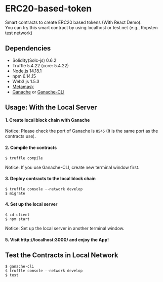 # ERC20-based-token
Smart contracts to create ERC20 based tokens (With React Demo). <br>
You can try this smart contract by using localhost or test net (e.g., Ropsten test network)

## Dependencies
- Solidity(Solc-js) 0.6.2
- Truffle 5.4.22 (core: 5.4.22)
- Node.js 14.18.1
- npm 6.14.15
- Web3.js 1.5.3
- [Metamask](https://chrome.google.com/webstore/detail/metamask/nkbihfbeogaeaoehlefnkodbefgpgknn)
- [Ganache](http://trufflesuite.com/ganache/) or [Ganache-CLI](https://github.com/trufflesuite/ganache-cli-archive)

## Usage: With the Local Server
#### 1. Create local block chain with Ganache <br>
Notice: Please check the port of Ganache is `8545` (It is the same port as the contracts use).

#### 2. Compile the contracts
```
$ truffle compile
```
Notice: If you use Ganache-CLI, create new terminal window first.

#### 3. Deploy contracts to the local block chain
```
$ truffle console --network develop
$ migrate
```

#### 4. Set up the local server
```
$ cd client
$ npm start
```
Notice: Set up the local server in another terminal window.

#### 5. Visit http://localhost:3000/ and enjoy the App!

## Test the Contracts in Local Network
```
$ ganache-cli
$ truffle console --network develop
$ test
```
